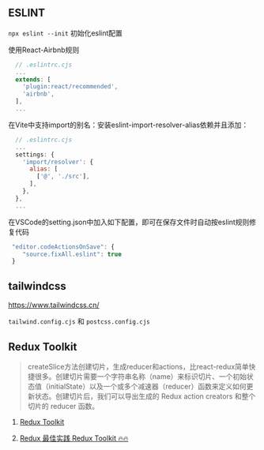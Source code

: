 
## ESLINT
`npx eslint --init` 初始化eslint配置

使用React-Airbnb规则
```Javascript
  // .eslintrc.cjs
  ...
  extends: [
    'plugin:react/recommended',
    'airbnb',
  ],
  ...
```

在Vite中支持import的别名：安装eslint-import-resolver-alias依赖并且添加：
```Javascript
  // .eslintrc.cjs
  ...
  settings: {
    'import/resolver': {
      alias: [
        ['@', './src'],
      ],
    },
  },
  ...
```

在VSCode的setting.json中加入如下配置，即可在保存文件时自动按eslint规则修复代码
```JavaScript
 "editor.codeActionsOnSave": {
    "source.fixAll.eslint": true
 }
```

## tailwindcss
https://www.tailwindcss.cn/

`tailwind.config.cjs` 和 `postcss.config.cjs`

## Redux Toolkit

> createSlice方法创建切片，生成reducer和actions，比react-redux简单快捷很多。创建切片需要一个字符串名称（name）来标识切片、一个初始状态值（initialState）以及一个或多个减速器（reducer）函数来定义如何更新状态。创建切片后，我们可以导出生成的 Redux action creators 和整个切片的 reducer 函数。

1. [Redux Toolkit](https://redux-toolkit.js.org/)

2. [Redux 最佳实践 Redux Toolkit 🔥🔥](https://juejin.cn/post/7101688098781659172#comment)